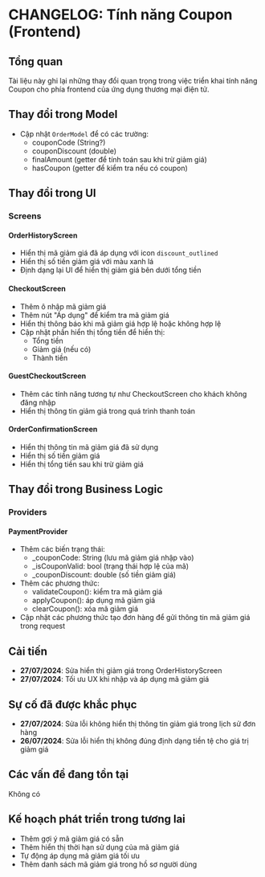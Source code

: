 # CHANGELOG: Tính năng Coupon (Frontend)

## Tổng quan

Tài liệu này ghi lại những thay đổi quan trọng trong việc triển khai tính năng Coupon cho phía frontend của ứng dụng thương mại điện tử.

## Thay đổi trong Model

- Cập nhật `OrderModel` để có các trường:
  - couponCode (String?)
  - couponDiscount (double)
  - finalAmount (getter để tính toán sau khi trừ giảm giá)
  - hasCoupon (getter để kiểm tra nếu có coupon)

## Thay đổi trong UI

### Screens

#### OrderHistoryScreen
- Hiển thị mã giảm giá đã áp dụng với icon `discount_outlined`
- Hiển thị số tiền giảm giá với màu xanh lá
- Định dạng lại UI để hiển thị giảm giá bên dưới tổng tiền

#### CheckoutScreen
- Thêm ô nhập mã giảm giá 
- Thêm nút "Áp dụng" để kiểm tra mã giảm giá
- Hiển thị thông báo khi mã giảm giá hợp lệ hoặc không hợp lệ
- Cập nhật phần hiển thị tổng tiền để hiển thị:
  - Tổng tiền
  - Giảm giá (nếu có)
  - Thành tiền

#### GuestCheckoutScreen
- Thêm các tính năng tương tự như CheckoutScreen cho khách không đăng nhập
- Hiển thị thông tin giảm giá trong quá trình thanh toán

#### OrderConfirmationScreen
- Hiển thị thông tin mã giảm giá đã sử dụng
- Hiển thị số tiền giảm giá
- Hiển thị tổng tiền sau khi trừ giảm giá

## Thay đổi trong Business Logic

### Providers

#### PaymentProvider
- Thêm các biến trạng thái:
  - _couponCode: String (lưu mã giảm giá nhập vào)
  - _isCouponValid: bool (trạng thái hợp lệ của mã)
  - _couponDiscount: double (số tiền giảm giá)
- Thêm các phương thức:
  - validateCoupon(): kiểm tra mã giảm giá
  - applyCoupon(): áp dụng mã giảm giá
  - clearCoupon(): xóa mã giảm giá
- Cập nhật các phương thức tạo đơn hàng để gửi thông tin mã giảm giá trong request

## Cải tiến

- **27/07/2024**: Sửa hiển thị giảm giá trong OrderHistoryScreen
- **27/07/2024**: Tối ưu UX khi nhập và áp dụng mã giảm giá

## Sự cố đã được khắc phục

- **27/07/2024**: Sửa lỗi không hiển thị thông tin giảm giá trong lịch sử đơn hàng
- **26/07/2024**: Sửa lỗi hiển thị không đúng định dạng tiền tệ cho giá trị giảm giá

## Các vấn đề đang tồn tại

Không có

## Kế hoạch phát triển trong tương lai

- Thêm gợi ý mã giảm giá có sẵn
- Thêm hiển thị thời hạn sử dụng của mã giảm giá
- Tự động áp dụng mã giảm giá tối ưu
- Thêm danh sách mã giảm giá trong hồ sơ người dùng 